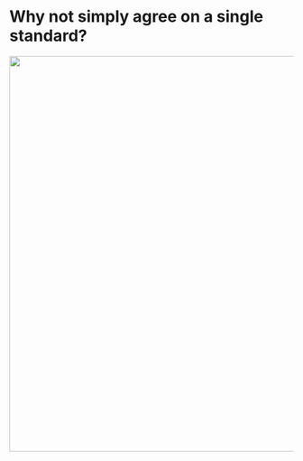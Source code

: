 # Why not simply agree on a single standard?

<img border="rounded" src="/xkcd-standards.png" width="700">